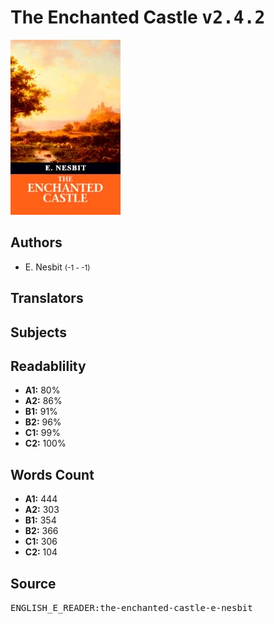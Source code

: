 # The Enchanted Castle <kbd>v2.4.2</kbd>

![](./cover.medium.jpg "")

## Authors


 - E. Nesbit <small>(-1 - -1)</small>

## Translators



## Subjects



## Readablility


 - **A1:** 80%
 - **A2:** 86%
 - **B1:** 91%
 - **B2:** 96%
 - **C1:** 99%
 - **C2:** 100%

## Words Count


 - **A1:** 444
 - **A2:** 303
 - **B1:** 354
 - **B2:** 366
 - **C1:** 306
 - **C2:** 104

## Source


<kbd>ENGLISH_E_READER:the-enchanted-castle-e-nesbit</kbd>
